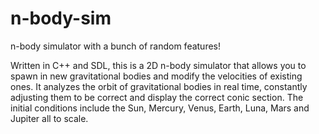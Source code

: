 # n-body-sim
n-body simulator with a bunch of random features!

Written in C++ and SDL, this is a 2D n-body simulator that allows you to spawn in new gravitational bodies and modify the velocities of existing ones.
It analyzes the orbit of gravitational bodies in real time, constantly adjusting them to be correct and display the correct conic section. 
The initial conditions include the Sun, Mercury, Venus, Earth, Luna, Mars and Jupiter all to scale.

